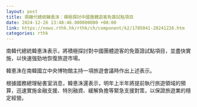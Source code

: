 ```yaml
---
layout: post
title: 南韓代總統韓悳洙：積極探討中國團體遊客免簽試點項目
date: 2024-12-26 13:48:46.000000000 +08:00
link: https://news.rthk.hk/rthk/ch/component/k2/1785041-20241226.htm
categories: rthk
---
```


南韓代總統韓悳洙表示，將積極探討對中國團體遊客的免簽證試點項目，並盡快實施，以快速強勁地恢復旅遊市場。

韓悳洙在南韓國立中央博物館主持一項旅遊會議時作出上述表示。

根據國務總理秘書室消息，韓悳洙還表示，明年上半年將提前執行旅遊領域的預算，迅速實施金融支援、特別融資、緩解負擔等緊急支援對策，以保證旅遊業的穩定經營。
